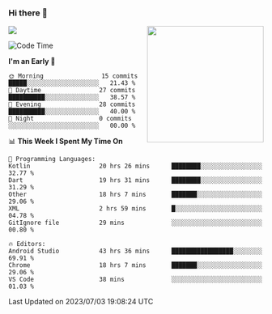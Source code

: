 ### Hi there 👋

![](https://metrics.lecoq.io/itaowu?template=classic&config.timezone=Asia%2FShanghai)
<img align='right' src="https://media.giphy.com/media/M9gbBd9nbDrOTu1Mqx/giphy.gif" width="230">

<!--START_SECTION:waka-->
![Code Time](http://img.shields.io/badge/Code%20Time-189%20hrs%2018%20mins-blue)

**I'm an Early 🐤** 

```text
🌞 Morning                15 commits          █████░░░░░░░░░░░░░░░░░░░░   21.43 % 
🌆 Daytime                27 commits          ██████████░░░░░░░░░░░░░░░   38.57 % 
🌃 Evening                28 commits          ██████████░░░░░░░░░░░░░░░   40.00 % 
🌙 Night                  0 commits           ░░░░░░░░░░░░░░░░░░░░░░░░░   00.00 % 
```


📊 **This Week I Spent My Time On** 

```text
💬 Programming Languages: 
Kotlin                   20 hrs 26 mins      ████████░░░░░░░░░░░░░░░░░   32.77 % 
Dart                     19 hrs 31 mins      ████████░░░░░░░░░░░░░░░░░   31.29 % 
Other                    18 hrs 7 mins       ███████░░░░░░░░░░░░░░░░░░   29.06 % 
XML                      2 hrs 59 mins       █░░░░░░░░░░░░░░░░░░░░░░░░   04.78 % 
GitIgnore file           29 mins             ░░░░░░░░░░░░░░░░░░░░░░░░░   00.80 % 

🔥 Editors: 
Android Studio           43 hrs 36 mins      █████████████████░░░░░░░░   69.91 % 
Chrome                   18 hrs 7 mins       ███████░░░░░░░░░░░░░░░░░░   29.06 % 
VS Code                  38 mins             ░░░░░░░░░░░░░░░░░░░░░░░░░   01.03 % 
```


 Last Updated on 2023/07/03 19:08:24 UTC
<!--END_SECTION:waka-->

<!--
**itaowu/itaowu** is a ✨ _special_ ✨ repository because its `README.md` (this file) appears on your GitHub profile.

Here are some ideas to get you started:

- 🔭 I’m currently working on ...
- 🌱 I’m currently learning ...
- 👯 I’m looking to collaborate on ...
- 🤔 I’m looking for help with ...
- 💬 Ask me about ...
- 📫 How to reach me: ...
- 😄 Pronouns: ...
- ⚡ Fun fact: ...
-->
